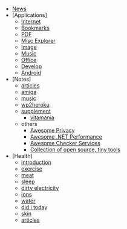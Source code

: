 * [News](./)
* [Applications]
	* [Internet](/application/internet.md)
	* [Bookmarks](/application/internetBookmarks.md)
	* [PDF](/application/pdf.md)
	* [Misc Explorer](/application/misc.md)
	* [Image](/application/image.md)
	* [Music](/application/music.md)
	* [Office](/application/office.md)
	* [Develop](/application/develop.md)
	* [Android](/application/android.md)
* [Notes]
	* [articles](/notes/articles.md)
	* [amiga](/notes/amiga.md)
	* [music](/notes/music.md)
	* [wp2heroku](/notes/wp2heroku.md)
	* [supplement](/notes/supplement.md)
		* [vitamania](/notes/supplementVitamania.md)  
	* others  
		* [Awesome Privacy](https://github.com/pluja/awesome-privacy)
		* [Awesome .NET Performance](https://github.com/adamsitnik/awesome-dot-net-performance/blob/master/README.md)  
		* [Awesome Checker Services](https://github.com/Brunty/awesome-checker-services/blob/master/README.md) 
		* [Collection of open source, tiny tools](https://github.com/everestpipkin/tools-list)
* [Health]
	* [introduction](/health/introduction.md)
	* [exercise](/health/exercise.md)
	* [meat](/health/meat.md)
	* [sleep](/health/sleep.md)
	* [dirty electricity](/health/dirty.md)
	* [ions](/health/ions.md) 
	* [water](/health/water.md)
	* [did i today](/health/didtoday.md)
	* [skin](/health/skin.md)
	* [articles](/health/articles.md)